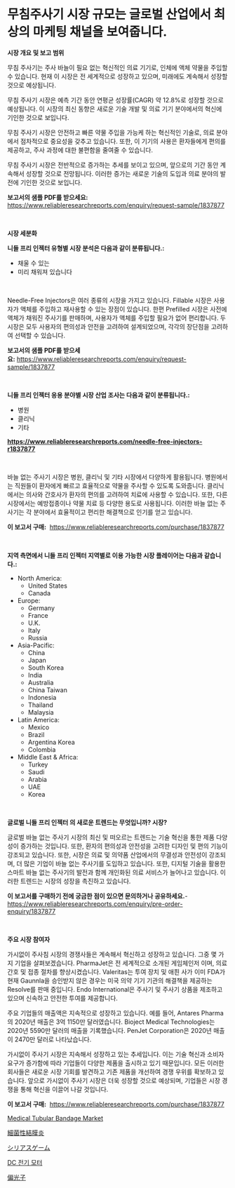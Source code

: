 <p><h1>무침주사기 시장 규모는 글로벌 산업에서 최상의 마케팅 채널을 보여줍니다.</h1></p><p><strong>시장 개요 및 보고 범위</strong></p>
<p><p>무침 주사기는 주사 바늘이 필요 없는 혁신적인 의료 기기로, 인체에 액체 약물을 주입할 수 있습니다. 현재 이 시장은 전 세계적으로 성장하고 있으며, 미래에도 계속해서 성장할 것으로 예상됩니다. </p><p>무침 주사기 시장은 예측 기간 동안 연평균 성장률(CAGR) 약 12.8%로 성장할 것으로 예상됩니다. 이 시장의 최신 동향은 새로운 기술 개발 및 의료 기기 분야에서의 혁신에 기인한 것으로 보입니다. </p><p>무침 주사기 시장은 안전하고 빠른 약물 주입을 가능케 하는 혁신적인 기술로, 의료 분야에서 점차적으로 중요성을 갖추고 있습니다. 또한, 이 기기의 사용은 환자들에게 편의를 제공하고, 주사 과정에 대한 불편함을 줄여줄 수 있습니다. </p><p>무침 주사기 시장은 전반적으로 증가하는 추세를 보이고 있으며, 앞으로의 기간 동안 계속해서 성장할 것으로 전망됩니다. 이러한 증가는 새로운 기술의 도입과 의료 분야의 발전에 기인한 것으로 보입니다.</p></p>
<p><strong>보고서의 샘플 PDF를 받으세요:</strong> <a href="https://www.reliableresearchreports.com/enquiry/request-sample/1837877">https://www.reliableresearchreports.com/enquiry/request-sample/1837877</a></p>
<p>&nbsp;</p>
<p><strong>시장 세분화</strong></p>
<p><strong>니들 프리 인젝터 유형별 시장 분석은 다음과 같이 분류됩니다.:</strong></p>
<p><ul><li>채울 수 있는</li><li>미리 채워져 있습니다</li></ul></p>
<p>&nbsp;</p>
<p><p>Needle-Free Injectors은 여러 종류의 시장을 가지고 있습니다. Fillable 시장은 사용자가 액체를 주입하고 재사용할 수 있는 장점이 있습니다. 한편 Prefilled 시장은 사전에 액체가 채워진 주사기를 판매하며, 사용자가 액체를 주입할 필요가 없어 편리합니다. 두 시장은 모두 사용자의 편의성과 안전을 고려하여 설계되었으며, 각각의 장단점을 고려하여 선택할 수 있습니다.</p></p>
<p><strong>보고서의 샘플 PDF를 받으세요:</strong>&nbsp;<a href="https://www.reliableresearchreports.com/enquiry/request-sample/1837877">https://www.reliableresearchreports.com/enquiry/request-sample/1837877</a></p>
<p>&nbsp;</p>
<p><strong> 니들 프리 인젝터 응용 분야별 시장 산업 조사는 다음과 같이 분류됩니다.:</strong></p>
<p><ul><li>병원</li><li>클리닉</li><li>기타</li></ul></p>
<p><strong><a href="https://www.reliableresearchreports.com/needle-free-injectors-r1837877">https://www.reliableresearchreports.com/needle-free-injectors-r1837877</a></strong></p>
<p>&nbsp;</p>
<p><p>바늘 없는 주사기 시장은 병원, 클리닉 및 기타 시장에서 다양하게 활용됩니다. 병원에서는 직원들이 환자에게 빠르고 효율적으로 약물을 주사할 수 있도록 도와줍니다. 클리닉에서는 의사와 간호사가 환자의 편의를 고려하여 치료에 사용할 수 있습니다. 또한, 다른 시장에서는 예방접종이나 약물 치료 등 다양한 용도로 사용됩니다. 이러한 바늘 없는 주사기는 각 분야에서 효율적이고 편리한 해결책으로 인기를 얻고 있습니다.</p></p>
<p><strong>이 보고서 구매:</strong>&nbsp; <a href="https://www.reliableresearchreports.com/purchase/1837877">https://www.reliableresearchreports.com/purchase/1837877</a></p>
<p>&nbsp;</p>
<p><strong>지역 측면에서 니들 프리 인젝터 지역별로 이용 가능한 시장 플레이어는 다음과 같습니다.:</strong></p>
<p><ul>
    <li>
        North America:
        <ul>
            <li>United States</li>
            <li>Canada</li>
        </ul>
    </li>
    <li>
        Europe:
        <ul>
            <li>Germany</li>
            <li>France</li>
            <li>U.K.</li>
            <li>Italy</li>
            <li>Russia</li>
        </ul>
    </li>
    <li>
        Asia-Pacific:
        <ul>
            <li>China</li>
            <li>Japan</li>
            <li>South Korea</li>
            <li>India</li>
            <li>Australia</li>
            <li>China Taiwan</li>
            <li>Indonesia</li>
            <li>Thailand</li>
            <li>Malaysia</li>
        </ul>
    </li>
    <li>
        Latin America:
        <ul>
            <li>Mexico</li>
            <li>Brazil</li>
            <li>Argentina Korea</li>
            <li>Colombia</li>
        </ul>
    </li>
    <li>
        Middle East & Africa:
        <ul>
            <li>Turkey</li>
            <li>Saudi</li>
            <li>Arabia</li>
            <li>UAE</li>
            <li>Korea</li>
        </ul>
    </li>
    </ul></p>
<p>&nbsp;</p>
<p><strong>글로벌 니들 프리 인젝터 의 새로운 트렌드는 무엇입니까? 시장?</strong></p>
<p><p>글로벌 바늘 없는 주사기 시장의 최신 및 떠오르는 트렌드는 기술 혁신을 통한 제품 다양성이 증가하는 것입니다. 또한, 환자의 편의성과 안전성을 고려한 디자인 및 편의 기능이 강조되고 있습니다. 또한, 시장은 의료 및 의약품 산업에서의 무결성과 안전성이 강조되며, 더 많은 기업이 바늘 없는 주사기를 도입하고 있습니다. 또한, 디지털 기술을 활용한 스마트 바늘 없는 주사기의 발전과 함께 개인화된 의료 서비스가 늘어나고 있습니다. 이러한 트렌드는 시장의 성장을 촉진하고 있습니다.</p></p>
<p><strong>이 보고서를 구매하기 전에 궁금한 점이 있으면 문의하거나 공유하세요.</strong>- <a href="https://www.reliableresearchreports.com/enquiry/pre-order-enquiry/1837877">https://www.reliableresearchreports.com/enquiry/pre-order-enquiry/1837877</a></p>
<p>&nbsp;</p>
<p><strong>주요 시장 참여자</strong></p>
<p><p>가시없이 주사침 시장의 경쟁사들은 계속해서 혁신하고 성장하고 있습니다. 그중 몇 가지 기업을 살펴보겠습니다. PharmaJet은 전 세계적으로 소개된 게임체인저 이며, 의료 간호 및 접종 절차를 향상시켰습니다. Valeritas는 투여 장치 및 애픤 사가 이미 FDA가 현재 Gaunnla을 승인받지 않은 경우는 미국 의약 기기 기관의 해결책을 제공하는 Resolve를 판매 중입니다. Endo International은 주사기 및 주사기 상품을 제조하고 있으며 신속하고 안전한 투여를 제공합니다.</p><p>주요 기업들의 매출액은 지속적으로 성장하고 있습니다. 예를 들어, Antares Pharma의 2020년 매출은 3억 1150만 달러였습니다. Bioject Medical Technologies는 2020년 5590만 달러의 매출을 기록했습니다. PenJet Corporation은 2020년 매출이 2470만 달러로 나타났습니다.</p><p>가시없이 주사기 시장은 지속해서 성장하고 있는 추세입니다. 이는 기술 혁신과 소비자 요구가 증가함에 따라 기업들이 다양한 제품을 출시하고 있기 때문입니다. 모든 이러한 회사들은 새로운 시장 기회를 발견하고 기존 제품을 개선하여 경쟁 우위를 확보하고 있습니다. 앞으로 가시없이 주사기 시장은 더욱 성장할 것으로 예상되며, 기업들은 시장 경쟁을 통해 혁신을 이끌어 나갈 것입니다.</p></p>
<p><strong>이 보고서 구매:</strong>&nbsp;&nbsp;<a href="https://www.reliableresearchreports.com/purchase/1837877">https://www.reliableresearchreports.com/purchase/1837877</a></p>
<p><p><a href="https://github.com/brenzgnarento/Market-Research-Report-List-2/blob/main/medical-tubular-bandage-market.md">Medical Tubular Bandage Market</a></p><p><a href="https://github.com/Sophiaard2003/Market-Research-Report-List-1/blob/main/298741423239.md">細菌性結膜炎</a></p><p><a href="https://medium.com/@diegomoen2016/%E6%B7%B1%E5%88%BB%E3%81%AA%E3%82%B2%E3%83%BC%E3%83%A0%E5%B8%82%E5%A0%B4%E8%AA%BF%E6%9F%BB%E3%83%AC%E3%83%9D%E3%83%BC%E3%83%88-%E3%81%9D%E3%81%AE%E6%AD%B4%E5%8F%B2%E3%81%A82031%E5%B9%B4%E3%81%BE%E3%81%A7%E3%81%AE%E4%BA%88%E6%B8%AC-31601ea36107">シリアスゲーム</a></p><p><a href="https://medium.com/@dylanobrien626/dc-%EC%A0%84%EA%B8%B0-%EB%AA%A8%ED%84%B0-%EC%8B%9C%EC%9E%A5-%EB%B6%84%EC%84%9D-%EA%B8%80%EB%A1%9C%EB%B2%8C-%EC%82%B0%EC%97%85-%EC%A0%84%EB%A7%9D-%EB%B0%8F-%EC%98%88%EC%B8%A1-2024%EB%85%84%EB%B6%80%ED%84%B0-2031%EB%85%84%EA%B9%8C%EC%A7%80-d0a6d7a6f1c2">DC 전기 모터</a></p><p><a href="https://medium.com/@jordanilliamson678678/%E5%81%8F%E5%85%89%E3%83%95%E3%82%A3%E3%83%AB%E3%82%BF%E3%83%BC%E5%B8%82%E5%A0%B4-%E5%B8%82%E5%A0%B4cagr-%E5%B8%82%E5%A0%B4%E3%83%88%E3%83%AC%E3%83%B3%E3%83%89-%E3%81%8A%E3%82%88%E3%81%B3%E6%88%90%E9%95%B7%E6%88%A6%E7%95%A5%E3%81%AB%E9%96%A2%E3%81%99%E3%82%8B%E6%B4%9E%E5%AF%9F-d69af0defc56">偏光子</a></p></p>